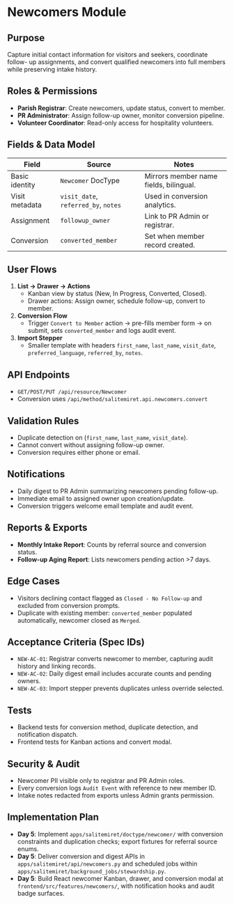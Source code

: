# Newcomers Module

## Purpose
Capture initial contact information for visitors and seekers, coordinate follow-
up assignments, and convert qualified newcomers into full members while
preserving intake history.

## Roles & Permissions
- **Parish Registrar**: Create newcomers, update status, convert to member.
- **PR Administrator**: Assign follow-up owner, monitor conversion pipeline.
- **Volunteer Coordinator**: Read-only access for hospitality volunteers.

## Fields & Data Model
| Field | Source | Notes |
|-------|--------|-------|
| Basic identity | `Newcomer` DocType | Mirrors member name fields, bilingual.
| Visit metadata | `visit_date`, `referred_by`, `notes` | Used in conversion analytics.
| Assignment | `followup_owner` | Link to PR Admin or registrar.
| Conversion | `converted_member` | Set when member record created.

## User Flows
1. **List → Drawer → Actions**
   - Kanban view by status (New, In Progress, Converted, Closed).
   - Drawer actions: Assign owner, schedule follow-up, convert to member.
2. **Conversion Flow**
   - Trigger `Convert to Member` action → pre-fills member form → on submit,
     sets `converted_member` and logs audit event.
3. **Import Stepper**
   - Smaller template with headers `first_name`, `last_name`, `visit_date`,
     `preferred_language`, `referred_by`, `notes`.

## API Endpoints
- `GET/POST/PUT /api/resource/Newcomer`
- Conversion uses `/api/method/salitemiret.api.newcomers.convert`

## Validation Rules
- Duplicate detection on (`first_name`, `last_name`, `visit_date`).
- Cannot convert without assigning follow-up owner.
- Conversion requires either phone or email.

## Notifications
- Daily digest to PR Admin summarizing newcomers pending follow-up.
- Immediate email to assigned owner upon creation/update.
- Conversion triggers welcome email template and audit event.

## Reports & Exports
- **Monthly Intake Report**: Counts by referral source and conversion status.
- **Follow-up Aging Report**: Lists newcomers pending action >7 days.

## Edge Cases
- Visitors declining contact flagged as `Closed - No Follow-up` and excluded from
  conversion prompts.
- Duplicate with existing member: `converted_member` populated automatically,
  newcomer closed as `Merged`.

## Acceptance Criteria (Spec IDs)
- `NEW-AC-01`: Registrar converts newcomer to member, capturing audit history and
  linking records.
- `NEW-AC-02`: Daily digest email includes accurate counts and pending owners.
- `NEW-AC-03`: Import stepper prevents duplicates unless override selected.

## Tests
- Backend tests for conversion method, duplicate detection, and notification
  dispatch.
- Frontend tests for Kanban actions and convert modal.

## Security & Audit
- Newcomer PII visible only to registrar and PR Admin roles.
- Every conversion logs `Audit Event` with reference to new member ID.
- Intake notes redacted from exports unless Admin grants permission.

## Implementation Plan
- **Day 5**: Implement `apps/salitemiret/doctype/newcomer/` with conversion
  constraints and duplication checks; export fixtures for referral source enums.
- **Day 5**: Deliver conversion and digest APIs in
  `apps/salitemiret/api/newcomers.py` and scheduled jobs within
  `apps/salitemiret/background_jobs/stewardship.py`.
- **Day 5**: Build React newcomer Kanban, drawer, and conversion modal at
  `frontend/src/features/newcomers/`, with notification hooks and audit badge
  surfaces.
